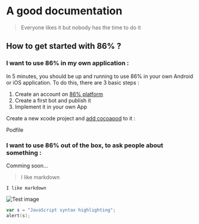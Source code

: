 # A good documentation
> Everyone likes it but nobody has the time to do it

## How to get started with 86% ?

### I want to use 86% in my own application :
In 5 minutes, you should be up and running to use 86% in your own Android or iOS application. To do this, there are 3 basic steps : 

1. Create an account on [86% platform](https://editor.86percent.co)
2. Create a first bot and publish it 
3. Implement it in your own App 

Create a new xcode project and [add cocoapod](https://guides.cocoapods.org/using/using-cocoapods) to it :

Podfile

### I want to use 86% out of the box, to ask people about something : 
Comming soon... 

> I like markdown

```I like markdown```

![Test image](https://www.86percent.co/images/hello@2x.png)

```kotlin
var s = "JavaScript syntax highlighting";
alert(s);
```




